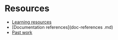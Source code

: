 # Resources

- [Learning resources](learning-resources.md)
- [Documentation references](doc-references   .md)
- [Past work](past-work.md)

